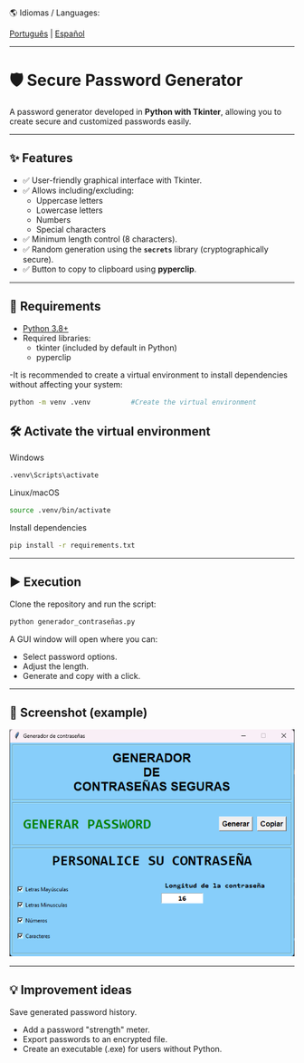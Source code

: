 🌎 Idiomas / Languages:  

[Português](README.pt.md) | [Español](README.md)

---

# 🛡️ Secure Password Generator

A password generator developed in **Python with Tkinter**, allowing you to create secure and customized passwords easily.

---

## ✨ Features

- ✅ User-friendly graphical interface with Tkinter.
- ✅ Allows including/excluding:
  - Uppercase letters
  - Lowercase letters
  - Numbers
  - Special characters
- ✅ Minimum length control (8 characters).
- ✅ Random generation using the **`secrets`** library (cryptographically secure).
- ✅ Button to copy to clipboard using **pyperclip**.

---

## 🚀 Requirements

- [Python 3.8+](https://www.python.org/downloads/)  
- Required libraries:  
  - tkinter (included by default in Python)  
  - pyperclip  

-It is recommended to create a virtual environment to install dependencies without affecting your system:

```bash
python -m venv .venv          #Create the virtual environment
```

## 🛠️ Activate the virtual environment

Windows
```bash
.venv\Scripts\activate
```

Linux/macOS
```bash
source .venv/bin/activate
```

Install dependencies
```bash
pip install -r requirements.txt
```

---

## ▶️ Execution
Clone the repository and run the script:

```bash
python generador_contraseñas.py
```

A GUI window will open where you can:

- Select password options.
- Adjust the length.
- Generate and copy with a click.

---

## 📸 Screenshot (example)
![Password Generator](https://github.com/albertoh88/generador_de_contrasenhas/blob/main/generador_de_contrasenhas.png)

---

## 💡 Improvement ideas

Save generated password history.

- Add a password "strength" meter.
- Export passwords to an encrypted file.
- Create an executable (.exe) for users without Python.
